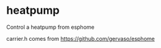 # heatpump

Control a heatpump from esphome

carrier.h comes from https://github.com/gervaso/esphome